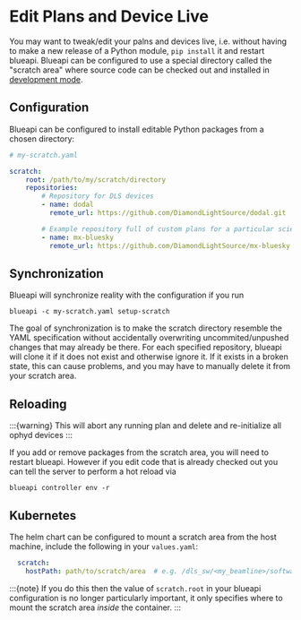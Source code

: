 # Edit Plans and Device Live

You may want to tweak/edit your palns and devices live, i.e. without having to make a new release of a Python module, `pip install` it and restart blueapi. Blueapi can be configured to use a special directory called the "scratch area" where source code can be checked out and installed in [development mode](https://setuptools.pypa.io/en/latest/userguide/development_mode.html).

## Configuration

Blueapi can be configured to install editable Python packages from a chosen directory:

```yaml
# my-scratch.yaml

scratch:
    root: /path/to/my/scratch/directory
    repositories:
        # Repository for DLS devices
        - name: dodal
          remote_url: https://github.com/DiamondLightSource/dodal.git

        # Example repository full of custom plans for a particular science technique
        - name: mx-bluesky
          remote_url: https://github.com/DiamondLightSource/mx-bluesky.git
```

## Synchronization

Blueapi will synchronize reality with the configuration if you run

```
blueapi -c my-scratch.yaml setup-scratch
```

The goal of synchronization is to make the scratch directory resemble the YAML specification without accidentally overwriting uncommited/unpushed changes that may already be there. For each specified repository, blueapi will clone it if it does not exist and otherwise ignore it. If it exists in a broken state, this can cause problems, and you may have to manually delete it from your scratch area. 

## Reloading

:::{warning}
This will abort any running plan and delete and re-initialize all ophyd devices
:::

If you add or remove packages from the scratch area, you will need to restart blueapi. However if you edit code that is already checked out you can tell the server to perform a hot reload via

```
blueapi controller env -r
```

## Kubernetes

The helm chart can be configured to mount a scratch area from the
host machine, include the following in your `values.yaml`:

```yaml 
  scratch:
    hostPath: path/to/scratch/area  # e.g. /dls_sw/<my_beamline>/software/blueapi/scratch
```

:::{note}
If you do this then the value of `scratch.root` in your blueapi configuration is no longer particularly important, it only specifies where to mount the scratch area _inside_ the container.
:::
